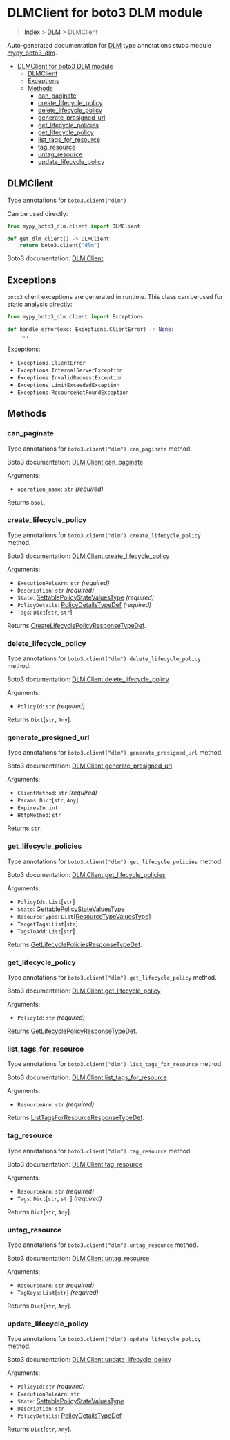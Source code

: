 # DLMClient for boto3 DLM module

> [Index](..) > [DLM](.) > DLMClient

Auto-generated documentation for
[DLM](https://boto3.amazonaws.com/v1/documentation/api/1.17.71/reference/services/dlm.html#DLM)
type annotations stubs module
[mypy_boto3_dlm](https://pypi.org/project/mypy-boto3-dlm/).

- [DLMClient for boto3 DLM module](#dlmclient-for-boto3-dlm-module)
  - [DLMClient](#dlmclient)
  - [Exceptions](#exceptions)
  - [Methods](#methods)
    - [can_paginate](#can_paginate)
    - [create_lifecycle_policy](#create_lifecycle_policy)
    - [delete_lifecycle_policy](#delete_lifecycle_policy)
    - [generate_presigned_url](#generate_presigned_url)
    - [get_lifecycle_policies](#get_lifecycle_policies)
    - [get_lifecycle_policy](#get_lifecycle_policy)
    - [list_tags_for_resource](#list_tags_for_resource)
    - [tag_resource](#tag_resource)
    - [untag_resource](#untag_resource)
    - [update_lifecycle_policy](#update_lifecycle_policy)

## DLMClient

Type annotations for `boto3.client("dlm")`

Can be used directly:

```python
from mypy_boto3_dlm.client import DLMClient

def get_dlm_client() -> DLMClient:
    return boto3.client("dlm")
```

Boto3 documentation:
[DLM.Client](https://boto3.amazonaws.com/v1/documentation/api/1.17.71/reference/services/dlm.html#DLM.Client)

## Exceptions

`boto3` client exceptions are generated in runtime. This class can be used for
static analysis directly:

```python
from mypy_boto3_dlm.client import Exceptions

def handle_error(exc: Exceptions.ClientError) -> None:
    ...
```

Exceptions:

- `Exceptions.ClientError`
- `Exceptions.InternalServerException`
- `Exceptions.InvalidRequestException`
- `Exceptions.LimitExceededException`
- `Exceptions.ResourceNotFoundException`

## Methods

### can_paginate

Type annotations for `boto3.client("dlm").can_paginate` method.

Boto3 documentation:
[DLM.Client.can_paginate](https://boto3.amazonaws.com/v1/documentation/api/1.17.71/reference/services/dlm.html#DLM.Client.can_paginate)

Arguments:

- `operation_name`: `str` *(required)*

Returns `bool`.

### create_lifecycle_policy

Type annotations for `boto3.client("dlm").create_lifecycle_policy` method.

Boto3 documentation:
[DLM.Client.create_lifecycle_policy](https://boto3.amazonaws.com/v1/documentation/api/1.17.71/reference/services/dlm.html#DLM.Client.create_lifecycle_policy)

Arguments:

- `ExecutionRoleArn`: `str` *(required)*
- `Description`: `str` *(required)*
- `State`:
  [SettablePolicyStateValuesType](./literals.md#settablepolicystatevaluestype)
  *(required)*
- `PolicyDetails`: [PolicyDetailsTypeDef](./type_defs.md#policydetailstypedef)
  *(required)*
- `Tags`: `Dict`\[`str`, `str`\]

Returns
[CreateLifecyclePolicyResponseTypeDef](./type_defs.md#createlifecyclepolicyresponsetypedef).

### delete_lifecycle_policy

Type annotations for `boto3.client("dlm").delete_lifecycle_policy` method.

Boto3 documentation:
[DLM.Client.delete_lifecycle_policy](https://boto3.amazonaws.com/v1/documentation/api/1.17.71/reference/services/dlm.html#DLM.Client.delete_lifecycle_policy)

Arguments:

- `PolicyId`: `str` *(required)*

Returns `Dict`\[`str`, `Any`\].

### generate_presigned_url

Type annotations for `boto3.client("dlm").generate_presigned_url` method.

Boto3 documentation:
[DLM.Client.generate_presigned_url](https://boto3.amazonaws.com/v1/documentation/api/1.17.71/reference/services/dlm.html#DLM.Client.generate_presigned_url)

Arguments:

- `ClientMethod`: `str` *(required)*
- `Params`: `Dict`\[`str`, `Any`\]
- `ExpiresIn`: `int`
- `HttpMethod`: `str`

Returns `str`.

### get_lifecycle_policies

Type annotations for `boto3.client("dlm").get_lifecycle_policies` method.

Boto3 documentation:
[DLM.Client.get_lifecycle_policies](https://boto3.amazonaws.com/v1/documentation/api/1.17.71/reference/services/dlm.html#DLM.Client.get_lifecycle_policies)

Arguments:

- `PolicyIds`: `List`\[`str`\]
- `State`:
  [GettablePolicyStateValuesType](./literals.md#gettablepolicystatevaluestype)
- `ResourceTypes`:
  `List`\[[ResourceTypeValuesType](./literals.md#resourcetypevaluestype)\]
- `TargetTags`: `List`\[`str`\]
- `TagsToAdd`: `List`\[`str`\]

Returns
[GetLifecyclePoliciesResponseTypeDef](./type_defs.md#getlifecyclepoliciesresponsetypedef).

### get_lifecycle_policy

Type annotations for `boto3.client("dlm").get_lifecycle_policy` method.

Boto3 documentation:
[DLM.Client.get_lifecycle_policy](https://boto3.amazonaws.com/v1/documentation/api/1.17.71/reference/services/dlm.html#DLM.Client.get_lifecycle_policy)

Arguments:

- `PolicyId`: `str` *(required)*

Returns
[GetLifecyclePolicyResponseTypeDef](./type_defs.md#getlifecyclepolicyresponsetypedef).

### list_tags_for_resource

Type annotations for `boto3.client("dlm").list_tags_for_resource` method.

Boto3 documentation:
[DLM.Client.list_tags_for_resource](https://boto3.amazonaws.com/v1/documentation/api/1.17.71/reference/services/dlm.html#DLM.Client.list_tags_for_resource)

Arguments:

- `ResourceArn`: `str` *(required)*

Returns
[ListTagsForResourceResponseTypeDef](./type_defs.md#listtagsforresourceresponsetypedef).

### tag_resource

Type annotations for `boto3.client("dlm").tag_resource` method.

Boto3 documentation:
[DLM.Client.tag_resource](https://boto3.amazonaws.com/v1/documentation/api/1.17.71/reference/services/dlm.html#DLM.Client.tag_resource)

Arguments:

- `ResourceArn`: `str` *(required)*
- `Tags`: `Dict`\[`str`, `str`\] *(required)*

Returns `Dict`\[`str`, `Any`\].

### untag_resource

Type annotations for `boto3.client("dlm").untag_resource` method.

Boto3 documentation:
[DLM.Client.untag_resource](https://boto3.amazonaws.com/v1/documentation/api/1.17.71/reference/services/dlm.html#DLM.Client.untag_resource)

Arguments:

- `ResourceArn`: `str` *(required)*
- `TagKeys`: `List`\[`str`\] *(required)*

Returns `Dict`\[`str`, `Any`\].

### update_lifecycle_policy

Type annotations for `boto3.client("dlm").update_lifecycle_policy` method.

Boto3 documentation:
[DLM.Client.update_lifecycle_policy](https://boto3.amazonaws.com/v1/documentation/api/1.17.71/reference/services/dlm.html#DLM.Client.update_lifecycle_policy)

Arguments:

- `PolicyId`: `str` *(required)*
- `ExecutionRoleArn`: `str`
- `State`:
  [SettablePolicyStateValuesType](./literals.md#settablepolicystatevaluestype)
- `Description`: `str`
- `PolicyDetails`: [PolicyDetailsTypeDef](./type_defs.md#policydetailstypedef)

Returns `Dict`\[`str`, `Any`\].
